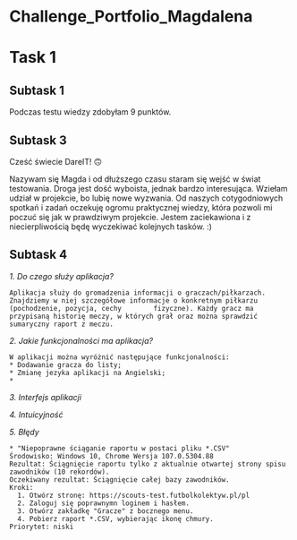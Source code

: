 # **Challenge_Portfolio_Magdalena**

# **Task 1**
## Subtask 1
Podczas testu wiedzy zdobyłam 9 punktów.
## Subtask 3
Cześć świecie DareIT! :upside_down_face:

Nazywam się Magda i od dłuższego czasu staram się wejść w świat testowania. Droga jest dość wyboista, jednak bardzo interesująca. 
Wziełam udział w projekcie, bo lubię nowe wyzwania. Od naszych cotygodniowych spotkań i zadań oczekuję ogromu praktycznej wiedzy, 
która pozwoli mi poczuć się jak w prawdziwym projekcie. Jestem zaciekawiona i z niecierpliwością będę wyczekiwać kolejnych tasków. :)
## Subtask 4
*1. Do czego służy aplikacja?*

    Aplikacja służy do gromadzenia informacji o graczach/piłkarzach. Znajdziemy w niej szczegółowe informacje o konkretnym piłkarzu (pochodzenie, pozycja, cechy        fizyczne). Każdy gracz ma przypisaną historię meczy, w których grał oraz można sprawdzić sumaryczny raport z meczu.
    
*2. Jakie funkcjonalności ma aplikacja?*

    W aplikacji można wyróżnić następujące funkcjonalności:
    * Dodawanie gracza do listy;
    * Zmianę jezyka aplikacji na Angielski;
    * 
*3. Interfejs aplikacji*

*4. Intuicyjność*

*5. Błędy*

    * "Niepoprawne ściąganie raportu w postaci pliku *.CSV"
    Środowisko: Windows 10, Chrome Wersja 107.0.5304.88
    Rezultat: Ściągnięcie raportu tylko z aktualnie otwartej strony spisu zawodników (10 rekordów).
    Oczekiwany rezultat: Ściągnięcie całej bazy zawodników.
    Kroki: 
      1. Otwórz stronę: https://scouts-test.futbolkolektyw.pl/pl 
      2. Zaloguj się poprawnymn loginem i hasłem.
      3. Otwórz zakładkę "Gracze" z bocznego menu.
      4. Pobierz raport *.CSV, wybierając ikonę chmury.
    Priorytet: niski
    
    

